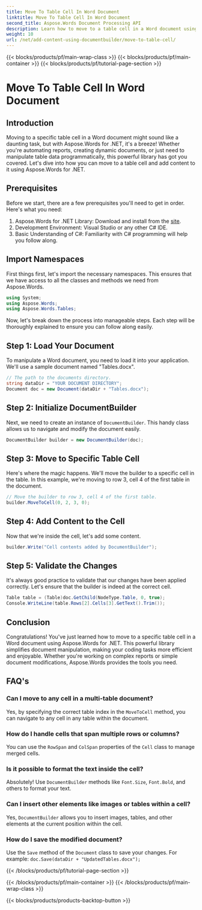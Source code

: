 ```yaml
---
title: Move To Table Cell In Word Document
linktitle: Move To Table Cell In Word Document
second_title: Aspose.Words Document Processing API
description: Learn how to move to a table cell in a Word document using Aspose.Words for .NET with this comprehensive step-by-step guide. Perfect for developers.
weight: 10
url: /net/add-content-using-documentbuilder/move-to-table-cell/
---
```


{{< blocks/products/pf/main-wrap-class >}}
{{< blocks/products/pf/main-container >}}
{{< blocks/products/pf/tutorial-page-section >}}

# Move To Table Cell In Word Document

## Introduction

Moving to a specific table cell in a Word document might sound like a daunting task, but with Aspose.Words for .NET, it's a breeze! Whether you're automating reports, creating dynamic documents, or just need to manipulate table data programmatically, this powerful library has got you covered. Let's dive into how you can move to a table cell and add content to it using Aspose.Words for .NET.

## Prerequisites

Before we start, there are a few prerequisites you'll need to get in order. Here's what you need:

1. Aspose.Words for .NET Library: Download and install from the [site](https://releases.aspose.com/words/net/).
2. Development Environment: Visual Studio or any other C# IDE.
3. Basic Understanding of C#: Familiarity with C# programming will help you follow along.

## Import Namespaces

First things first, let's import the necessary namespaces. This ensures that we have access to all the classes and methods we need from Aspose.Words.

```csharp
using System;
using Aspose.Words;
using Aspose.Words.Tables;
```

Now, let's break down the process into manageable steps. Each step will be thoroughly explained to ensure you can follow along easily.

## Step 1: Load Your Document

To manipulate a Word document, you need to load it into your application. We'll use a sample document named "Tables.docx".

```csharp
// The path to the documents directory.
string dataDir = "YOUR DOCUMENT DIRECTORY";
Document doc = new Document(dataDir + "Tables.docx");
```

## Step 2: Initialize DocumentBuilder

Next, we need to create an instance of `DocumentBuilder`. This handy class allows us to navigate and modify the document easily.

```csharp
DocumentBuilder builder = new DocumentBuilder(doc);
```

## Step 3: Move to Specific Table Cell

Here's where the magic happens. We'll move the builder to a specific cell in the table. In this example, we're moving to row 3, cell 4 of the first table in the document.

```csharp
// Move the builder to row 3, cell 4 of the first table.
builder.MoveToCell(0, 2, 3, 0);
```

## Step 4: Add Content to the Cell

Now that we're inside the cell, let's add some content.

```csharp
builder.Write("Cell contents added by DocumentBuilder");
```

## Step 5: Validate the Changes

It's always good practice to validate that our changes have been applied correctly. Let's ensure that the builder is indeed at the correct cell.

```csharp
Table table = (Table)doc.GetChild(NodeType.Table, 0, true);
Console.WriteLine(table.Rows[2].Cells[3].GetText().Trim());
```

## Conclusion

Congratulations! You've just learned how to move to a specific table cell in a Word document using Aspose.Words for .NET. This powerful library simplifies document manipulation, making your coding tasks more efficient and enjoyable. Whether you're working on complex reports or simple document modifications, Aspose.Words provides the tools you need.

## FAQ's

### Can I move to any cell in a multi-table document?
Yes, by specifying the correct table index in the `MoveToCell` method, you can navigate to any cell in any table within the document.

### How do I handle cells that span multiple rows or columns?
You can use the `RowSpan` and `ColSpan` properties of the `Cell` class to manage merged cells.

### Is it possible to format the text inside the cell?
Absolutely! Use `DocumentBuilder` methods like `Font.Size`, `Font.Bold`, and others to format your text.

### Can I insert other elements like images or tables within a cell?
Yes, `DocumentBuilder` allows you to insert images, tables, and other elements at the current position within the cell.

### How do I save the modified document?
Use the `Save` method of the `Document` class to save your changes. For example: `doc.Save(dataDir + "UpdatedTables.docx");`



{{< /blocks/products/pf/tutorial-page-section >}}

{{< /blocks/products/pf/main-container >}}
{{< /blocks/products/pf/main-wrap-class >}}

{{< blocks/products/products-backtop-button >}}
